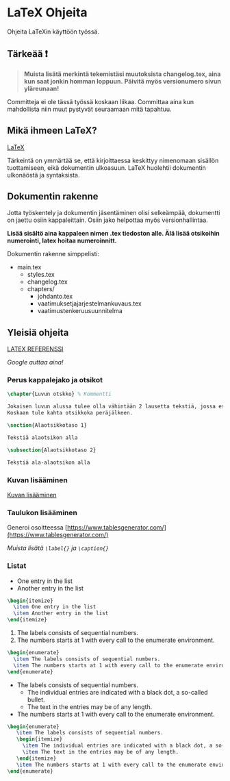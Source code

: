 # LaTeX Ohjeita

Ohjeita LaTeXin käyttöön työssä.

## Tärkeää ❗

> **Muista lisätä merkintä tekemistäsi muutoksista changelog.tex, aina kun saat jonkin homman loppuun.**
> **Päivitä myös versionumero sivun yläreunaan!**

Committeja ei ole tässä työssä koskaan liikaa. Committaa aina kun mahdollista niin muut pystyvät seuraamaan mitä tapahtuu.

## Mikä ihmeen LaTeX?

[LaTeX](https://fi.wikipedia.org/wiki/LaTeX)

Tärkeintä on ymmärtää se, että kirjoittaessa keskittyy nimenomaan sisällön tuottamiseen, eikä dokumentin ulkoasuun. LaTeX huolehtii dokumentin ulkonäöstä ja syntaksista.


## Dokumentin rakenne

Jotta työskentely ja dokumentin jäsentäminen olisi selkeämpää, dokumentti on jaettu osiin kappaleittain. Osiin jako helpottaa myös versionhallintaa.

**Lisää sisältö aina kappaleen nimen .tex tiedoston alle. Älä lisää otsikoihin numerointi, latex hoitaa numeroinnitt.**

Dokumentin rakenne simppelisti:

- main.tex
  - styles.tex
  - changelog.tex
  - chapters/
    - johdanto.tex
    - vaatimuksetjajarjestelmankuvaus.tex
    - vaatimustenkeruusuunnitelma

## Yleisiä ohjeita

[LATEX REFERENSSI](https://www.overleaf.com/learn/latex/Main_Page)

*Google auttaa aina!*

### Perus kappalejako ja otsikot

```latex
\chapter{Luvun otskko} % Kommentti

Jokaisen luvun alussa tulee olla vähintään 2 lausetta tekstiä, jossa esitellään lyhyesti, mitä luvussa käsitellään.
Koskaan tule kahta otsikkoka peräjälkeen.

\section{Alaotsikkotaso 1}

Tekstiä alaotsikon alla

\subsection{Alaotsikkotaso 2}

Tekstiä ala-alaotsikon alla

```

### Kuvan lisääminen

[Kuvan lisääminen](images/README.md)

### Taulukon lisääminen

Generoi osoitteessa [https://www.tablesgenerator.com/](https://www.tablesgenerator.com/)

*Muista lisätä `\label{}` ja `\caption{}`*

### Listat

- One entry in the list
- Another entry in the list

```latex
\begin{itemize}
  \item One entry in the list
  \item Another entry in the list
\end{itemize}
```

1. The labels consists of sequential numbers.
2. The numbers starts at 1 with every call to the enumerate environment.

```latex
\begin{enumerate}
  \item The labels consists of sequential numbers.
  \item The numbers starts at 1 with every call to the enumerate environment.
\end{enumerate}
```

- The labels consists of sequential numbers.
  - The individual entries are indicated with a black dot, a so-called bullet.
  - The text in the entries may be of any length.
- The numbers starts at 1 with every call to the enumerate environment.

```latex
\begin{enumerate}
   \item The labels consists of sequential numbers.
   \begin{itemize}
     \item The individual entries are indicated with a black dot, a so-called bullet.
     \item The text in the entries may be of any length.
   \end{itemize}
   \item The numbers starts at 1 with every call to the enumerate environment.
\end{enumerate}
```